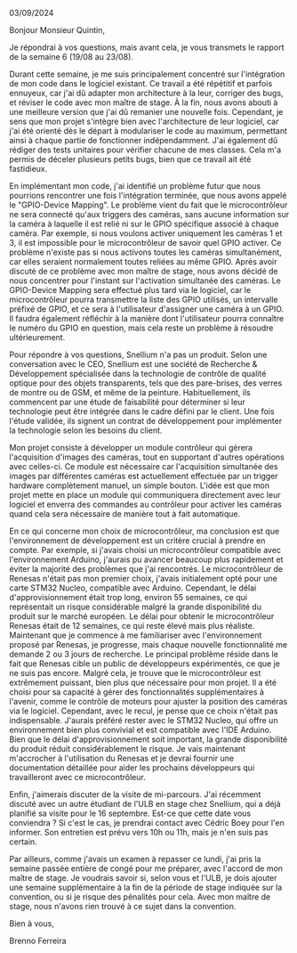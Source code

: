 03/09/2024

Bonjour Monsieur Quintin,

Je répondrai à vos questions, mais avant cela, je vous transmets le rapport de la semaine 6 (19/08 au 23/08).

Durant cette semaine, je me suis principalement concentré sur l'intégration de mon code dans le logiciel existant. Ce travail a été répétitif et parfois ennuyeux, car j'ai dû adapter mon architecture à la leur, corriger des bugs, et réviser le code avec mon maître de stage. À la fin, nous avons abouti à une meilleure version que j'ai dû remanier une nouvelle fois. Cependant, je sens que mon projet s'intègre bien avec l'architecture de leur logiciel, car j'ai été orienté dès le départ à modulariser le code au maximum, permettant ainsi à chaque partie de fonctionner indépendamment. J'ai également dû rédiger des tests unitaires pour vérifier chacune de mes classes. Cela m'a permis de déceler plusieurs petits bugs, bien que ce travail ait été fastidieux.

En implémentant mon code, j'ai identifié un problème futur que nous pourrions rencontrer une fois l'intégration terminée, que nous avons appelé le "GPIO-Device Mapping". Le problème vient du fait que le microcontrôleur ne sera connecté qu'aux triggers des caméras, sans aucune information sur la caméra à laquelle il est relié ni sur le GPIO spécifique associé à chaque caméra. Par exemple, si nous voulons activer uniquement les caméras 1 et 3, il est impossible pour le microcontrôleur de savoir quel GPIO activer. Ce problème n'existe pas si nous activons toutes les caméras simultanément, car elles seraient normalement toutes reliées au même GPIO. Après avoir discuté de ce problème avec mon maître de stage, nous avons décidé de nous concentrer pour l'instant sur l'activation simultanée des caméras. Le GPIO-Device Mapping sera effectué plus tard via le logiciel, car le microcontrôleur pourra transmettre la liste des GPIO utilisés, un intervalle préfixé de GPIO, et ce sera à l'utilisateur d'assigner une caméra à un GPIO. Il faudra également réfléchir à la manière dont l'utilisateur pourra connaître le numéro du GPIO en question, mais cela reste un problème à résoudre ultérieurement.

Pour répondre à vos questions, Snellium n'a pas un produit. Selon une conversation avec le CEO, Snellium est une société de Recherche & Développement spécialisée dans la technologie de contrôle de qualité optique pour des objets transparents, tels que des pare-brises, des verres de montre ou de GSM, et même de la peinture. Habituellement, ils commencent par une étude de faisabilité pour déterminer si leur technologie peut être intégrée dans le cadre défini par le client. Une fois l'étude validée, ils signent un contrat de développement pour implémenter la technologie selon les besoins du client.

Mon projet consiste à développer un module contrôleur qui gérera l'acquisition d'images des caméras, tout en supportant d'autres opérations avec celles-ci. Ce module est nécessaire car l'acquisition simultanée des images par différentes caméras est actuellement effectuée par un trigger hardware complètement manuel, un simple bouton. L'idée est que mon projet mette en place un module qui communiquera directement avec leur logiciel et enverra des commandes au contrôleur pour activer les caméras quand cela sera nécessaire de manière tout à fait automatique.

En ce qui concerne mon choix de microcontrôleur, ma conclusion est que l'environnement de développement est un critère crucial à prendre en compte. Par exemple, si j'avais choisi un microcontrôleur compatible avec l'environnement Arduino, j'aurais pu avancer beaucoup plus rapidement et éviter la majorité des problèmes que j'ai rencontrés. Le microcontrôleur de Renesas n'était pas mon premier choix, j'avais initialement opté pour une carte STM32 Nucleo, compatible avec Arduino. Cependant, le délai d'approvisionnement était trop long, environ 55 semaines, ce qui représentait un risque considérable malgré la grande disponibilité du produit sur le marché européen. Le délai pour obtenir le microcontrôleur Renesas était de 12 semaines, ce qui reste élevé mais plus réaliste. Maintenant que je commence à me familiariser avec l'environnement proposé par Renesas, je progresse, mais chaque nouvelle fonctionnalité me demande 2 ou 3 jours de recherche. Le principal problème réside dans le fait que Renesas cible un public de développeurs expérimentés, ce que je ne suis pas encore. Malgré cela, je trouve que le microcontrôleur est extrêmement puissant, bien plus que nécessaire pour mon projet. Il a été choisi pour sa capacité à gérer des fonctionnalités supplémentaires à l'avenir, comme le contrôle de moteurs pour ajuster la position des caméras via le logiciel. Cependant, avec le recul, je pense que ce choix n'était pas indispensable. J'aurais préféré rester avec le STM32 Nucleo, qui offre un environnement bien plus convivial et est compatible avec l'IDE Arduino. Bien que le délai d'approvisionnement soit important, la grande disponibilité du produit réduit considérablement le risque. Je vais maintenant m'accrocher à l'utilisation du Renesas et je devrai fournir une documentation détaillée pour aider les prochains développeurs qui travailleront avec ce microcontrôleur.

Enfin, j'aimerais discuter de la visite de mi-parcours. J'ai récemment discuté avec un autre étudiant de l'ULB en stage chez Snellium, qui a déjà planifié sa visite pour le 16 septembre. Est-ce que cette date vous conviendra ? Si c'est le cas, je prendrai contact avec Cédric Boey pour l'en informer. Son entretien est prévu vers 10h ou 11h, mais je n'en suis pas certain.

Par ailleurs, comme j'avais un examen à repasser ce lundi, j'ai pris la semaine passée entière de congé pour me préparer, avec l'accord de mon maître de stage. Je voudrais savoir si, selon vous et l'ULB, je dois ajouter une semaine supplémentaire à la fin de la période de stage indiquée sur la convention, ou si je risque des pénalités pour cela. Avec mon maître de stage, nous n'avons rien trouvé à ce sujet dans la convention.

Bien à vous,  

Brenno Ferreira
